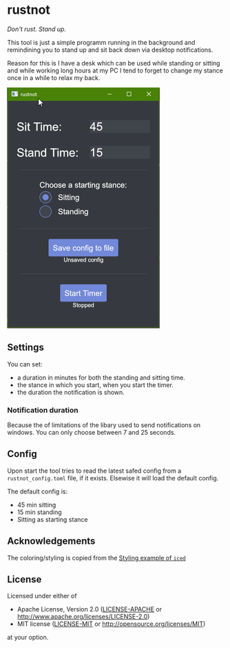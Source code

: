 # rustnot

_Don't rust. Stand up._

This tool is just a simple programm running in the background and remindining you to
stand up and sit back down via desktop notifications.

Reason for this is I have a desk which can be used while standing or sitting and while
working long hours at my PC I tend to forget to change my stance once in a while to
relax my back.

![rustnut UI](rustnot-ui.png)

## Settings

You can set:

- a duration in minutes for both the standing and sitting time.
- the stance in which you start, when you start the timer.
- the duration the notification is shown.

### Notification duration

Because the of limitations of the libary used to send notifications on windows.
You can only choose between 7 and 25 seconds.

## Config

Upon start the tool tries to read the latest safed config from a
`rustnot_config.toml` file, if it exists. Elsewise it will load the default config.

The default config is:

- 45 min sitting
- 15 min standing
- Sitting as starting stance

## Acknowledgements

The coloring/styling is copied from the [Styling example of `iced`](https://github.com/iced-rs/iced/tree/master/examples/styling)

## License

Licensed under either of

- Apache License, Version 2.0 ([LICENSE-APACHE](LICENSE-APACHE) or
  http://www.apache.org/licenses/LICENSE-2.0)
- MIT license ([LICENSE-MIT](LICENSE-MIT) or http://opensource.org/licenses/MIT)

at your option.
